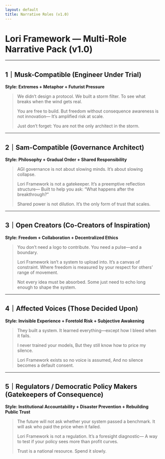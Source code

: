```yaml
---
layout: default
title: Narrative Roles (v1.0)
---
```


# Lori Framework — Multi-Role Narrative Pack (v1.0)

---

## 1｜Musk-Compatible (Engineer Under Trial)

**Style: Extremes + Metaphor + Futurist Pressure**

> We didn’t design a protocol.
> We built a storm filter.
> To see what breaks when the wind gets real.
>
> You are free to build.
> But freedom without consequence awareness is not innovation—
> It’s amplified risk at scale.
>
> Just don’t forget:
> You are not the only architect in the storm.

---

## 2｜Sam-Compatible (Governance Architect)

**Style: Philosophy + Gradual Order + Shared Responsibility**

> AGI governance is not about slowing minds.
> It’s about slowing collapse.
>
> Lori Framework is not a gatekeeper.
> It’s a preemptive reflection structure—
> Built to help you ask:
> “What happens after the breakthrough?”
>
> Shared power is not dilution.
> It’s the only form of trust that scales.

---

## 3｜Open Creators (Co-Creators of Inspiration)

**Style: Freedom + Collaboration + Decentralized Ethics**

> You don’t need a logo to contribute.
> You need a pulse—and a boundary.
>
> Lori Framework isn’t a system to upload into.
> It’s a canvas of constraint.
> Where freedom is measured by your respect for others’ range of movement.
>
> Not every idea must be absorbed.
> Some just need to echo long enough to shape the system.

---

## 4｜Affected Voices (Those Decided Upon)

**Style: Invisible Experience + Foretold Risk + Subjective Awakening**

> They built a system.
> It learned everything—except how I bleed when it fails.
>
> I never trained your models,
> But they still know how to price my silence.
>
> Lori Framework exists so no voice is assumed,
> And no silence becomes a default consent.

---

## 5｜Regulators / Democratic Policy Makers (Gatekeepers of Consequence)

**Style: Institutional Accountability + Disaster Prevention + Rebuilding Public Trust**

> The future will not ask
> whether your system passed a benchmark.
> It will ask who paid the price when it failed.
>
> Lori Framework is not a regulation.
> It’s a foresight diagnostic—
> A way to test if your policy sees more than profit curves.
>
> Trust is a national resource.
> Spend it slowly.
